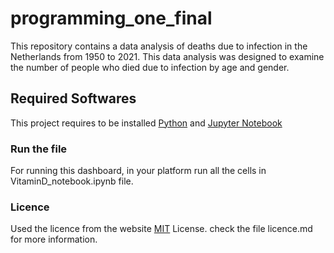 # programming_one_final
This repository contains a data analysis of deaths due to infection in the Netherlands from 1950 to 2021. This data analysis was designed to examine the number of people who died due to infection by age and gender.
## Required Softwares
This project requires to be installed [Python](https://www.python.org/downloads/) and [Jupyter Notebook](https://jupyter.org/)
### Run the file 

For running this dashboard, in your platform run all the cells in VitaminD_notebook.ipynb file.

### Licence
Used the licence from the website [MIT](https://choosealicense.com/licenses/mit/) License. check the file licence.md for more information.

